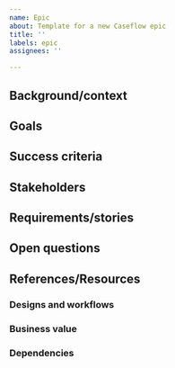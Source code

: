 ```yaml
---
name: Epic
about: Template for a new Caseflow epic
title: ''
labels: epic
assignees: ''

---
```


## Background/context
<!-- Imagine that your reader only has a superficial understanding of the product area, and this is your opportunity to highlight the need for this project to exist and to be accomplished. Usually, there is a problem to be solved or an experience that can be improved.

This section can be short -- even one or two paragraphs can suffice -- but it should establish sufficient background and context. -->


## Goals
<!-- Describe the goals that this epic/project is trying to accomplish. There could be internal (Caseflow team) goals and external (VA customer) goals

Further, this section could contain Non-goals, to explain how certain goals are not in the scope for this particular project. -->


## Success criteria
<!-- Describe how we will measure success for this epic. Link specific github issues that explicitly ensure we've added metrics instrumentation to measure success. -->


## Stakeholders
<!-- List key stakeholders and decision-makers for this epic -->


## Requirements/stories
<!-- Include known user or job stories, grouped into milestones or phases as you know them. Epics evolve over time as we reduce the amount of unknowns. It's ok for this section to change over time, and become more and more clear. -->


## Open questions
<!-- List open questions you have about this epic/project. These could be stakeholder, engineering, design, context, or other questions. -->


## References/Resources
<!-- List any resources or reference material that the team could find useful when reviewing this epic. This could be user research, notes, or previous tickets. -->


### Designs and workflows
<!-- Optional. List known designs that this project may use to help your engineers and designers visualize your vision before research/design is finished. Include Caseflow product or workflow touchpoints. -->


### Business value
<!-- Optional. Outline the business value of this project. Describe the value this project brings to the stakeholders involved. -->


### Dependencies
<!-- Optional. List any dependent systems, teams, or stakeholders, external to Caseflow. -->
